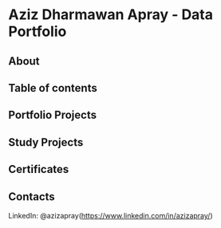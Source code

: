 # Aziz Dharmawan Apray - Data Portfolio
## About

## Table of contents

## Portfolio Projects

## Study Projects

## Certificates

## Contacts
LinkedIn: @azizapray(https://www.linkedin.com/in/azizapray/)
